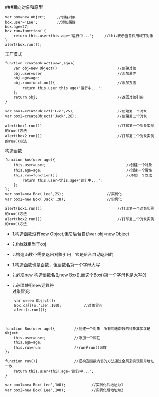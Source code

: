 ###面向对象和原型

    var box=new Object;     //创建对象
    box.user='Lee';         //添加属性
    box.age=27;
    box.run=function(){
        return this.user+this.age+'运行中...';     //this表示当前作用域下对象
    }
    alert(box.run());

工厂模式

    function createObject(user,age){
        var obj=new Object();                           //创建对象
        obj.user=user;                                  //添加属性
        obj.age=age;
        obj.run=function(){                             //添加方法
            return this.user+this.age+'运行中...';
        };
        return obj;                                     //返回对象引用
    }
    
    var box1=createObject('Lee',25);                    //创建第一个对象
    var box2=createObject('Jack',28);                   //创建第二个对象
    
    alert(box1.run());                                  //打印第一个对象实例的run()方法
    alert(box2.run());                                  //打印第二个对象实例的run()方法


构造函数

    function Box(user,age){
        this.user=user;                                     //创建一个对象
        this.age=age;                                       //创建一个属性
        this.run=function(){                                //添加一个方法
            return this.user+this.age+'运行中...';
        };
    };
    var box1=new Box('Lee',25);                    //实例化
    var box2=new Box('Jack',28);                   //实例化
    
    alert(box1.run());                                  //打印第一个对象实例的run()方法
    alert(box2.run());                                  //打印第二个对象实例的run()方法

 - 1.构造函数没有new Object,但它后台自动var obj=new Object
 - 2.this就相当于obj
 - 3.构造函数不需要返回对象引用，它是后台自动返回的

 - 1.构造函数也是函数，但函数名第一个字母大写
 - 2.必须new 构造函数名(),new Box(),而这个Box()第一个字母也是大写的
 - 3.必须使用new运算符     
对象冒充:      

        var o=new Object();
        Box.call(o,'Lee',100);          //对象冒充
        alert(o.run());

<br />

    function Box(user,age){         //创建一个对象，所有构造函数的对象其实就是Object
        this.user=user;             //添加一个属性
        this.age=age;
        this.run=run;               //run是run()函数
    };

    function run(){                 //把构造函数内部的方法通过全局来实现引用地址一致
        return this.user+this.age+'运行中...';
    }
    
    var box1=new Box('Lee',100);            //实例化后地址为1
    var box2=new Box('Lee',100);            //实例化后地址为2

